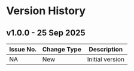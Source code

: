 # Version History

## v1.0.0 - 25 Sep 2025
| Issue No. | Change Type | Description |
|--------|--------|-------|
| NA       |  New      | Initial version |



